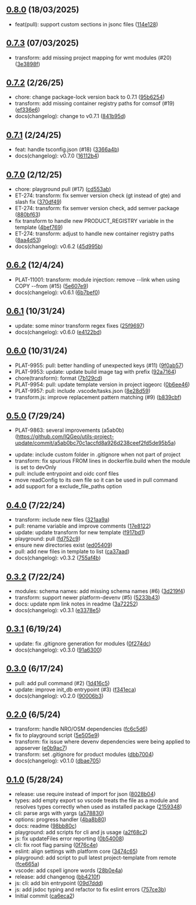 ## [0.8.0](https://github.com/IQGeo/utils-project-update/compare/v0.7.3...v0.8.0) (18/03/2025)

- feat(pull): support custom sections in jsonc files ([114e128](https://github.com/IQGeo/utils-project-update/commit/114e1283bc8237ccb4296bfc60cb21c0011976a5))

## [0.7.3](https://github.com/IQGeo/utils-project-update/compare/v0.7.2...v0.7.3) (07/03/2025)

- transform: add missing project mapping for wmt modules (#20) ([3e3898f](https://github.com/IQGeo/utils-project-update/commit/3e3898f5e2b809f791974ca439ed921920e1f4ae))

## [0.7.2](https://github.com/IQGeo/utils-project-update/compare/v0.7.1...v0.7.2) (2/26/25)

- chore: change package-lock version back to 0.7.1 ([95b6254](https://github.com/IQGeo/utils-project-update/commit/95b625492062ccb680e29a47ec7b8ff435072c40))
- transform: add missing container registry paths for comsof (#19) ([ef336e6](https://github.com/IQGeo/utils-project-update/commit/ef336e64286d2b8862e6d0962f7426fc76a4a8dd))
- docs(changelog): change to v0.7.1 ([841b95d](https://github.com/IQGeo/utils-project-update/commit/841b95d5d8bb519958fbd2430dfec6f938806d8b))

## [0.7.1](https://github.com/IQGeo/utils-project-update/compare/v0.7.0...v0.8.0) (2/24/25)

- feat: handle tsconfig.json (#18) ([3366a4b](https://github.com/IQGeo/utils-project-update/commit/3366a4b2c49f11ba2f9c23af816066b67fd5da5f))
- docs(changelog): v0.7.0 ([16112b4](https://github.com/IQGeo/utils-project-update/commit/16112b40d18c719d89b0569a05884962bb52c32c))

## [0.7.0](https://github.com/IQGeo/utils-project-update/compare/v0.6.2...v0.7.0) (2/12/25)

- chore: playground pull (#17) ([cd553ab](https://github.com/IQGeo/utils-project-update/commit/cd553ab2cf08f889c4045b062673af66c69985fc))
- ET-274: transform: fix semver version check (gt instead of gte) and slash fix ([370df49](https://github.com/IQGeo/utils-project-update/commit/370df49f8d41c7654628d4bb1f7920ee16abbfb2))
- ET-274: transform: fix semver version check, add semver package ([880bf63](https://github.com/IQGeo/utils-project-update/commit/880bf63a435f6b4c16faec76a6aba2294fc8fadb))
- fix transform to handle new PRODUCT_REGISTRY variable in the template ([4bef769](https://github.com/IQGeo/utils-project-update/commit/4bef7698919a5a9d94a77e4a35e2184f6bb78a98))
- ET-274: transform: adjust to handle new container registry paths ([8aa4d53](https://github.com/IQGeo/utils-project-update/commit/8aa4d53922501bc877756889cf167a69fc9ad0bf))
- docs(changelog): v0.6.2 ([45d995b](https://github.com/IQGeo/utils-project-update/commit/45d995b740312f6ffe7912180091d9f811b099e4))

## [0.6.2](https://github.com/IQGeo/utils-project-update/compare/v0.6.1...v0.6.2) (12/4/24)

- PLAT-11001: transform: module injection: remove --link when using COPY --from (#15) ([5e607e9](https://github.com/IQGeo/utils-project-update/commit/5e607e9fa6f1e04fc2b3de8233015c760bdfda7b))
- docs(changelog): v0.6.1 ([6b7bef0](https://github.com/IQGeo/utils-project-update/commit/6b7bef043538936c4ac15fc6390e2802a53d65b1))

## [0.6.1](https://github.com/IQGeo/utils-project-update/compare/v0.6.0...v0.6.1) (10/31/24)

- update: some minor transform regex fixes ([25f9697](https://github.com/IQGeo/utils-project-update/commit/25f96973f09dc1db8f5325fa36b323d39b387ef0))
- docs(changelog): v0.6.0 ([e4122bd](https://github.com/IQGeo/utils-project-update/commit/e4122bd4c11101bad23bae6f774ce81135647326))

## [0.6.0](https://github.com/IQGeo/utils-project-update/compare/v0.5.0...v0.6.0) (10/31/24)

- PLAT-9955: pull: better handling of unexpected keys (#11) ([9f0ab57](https://github.com/IQGeo/utils-project-update/commit/9f0ab5777783d029a78fdc4b83bc4e9c227e4ef3))
- PLAT-9953: update: update build image tag with prefix ([92a7164](https://github.com/IQGeo/utils-project-update/commit/92a71648ec2d3784a43dbe48ab7e7e119230f215))
- chore(transform): format ([7b129cd](https://github.com/IQGeo/utils-project-update/commit/7b129cdafe812cf6e9f338ad643678d290b6708a))
- PLAT-9954: pull: update template version in project iqgeorc ([0b6ee46](https://github.com/IQGeo/utils-project-update/commit/0b6ee462a266a5319f10619519c9c78d68822e06))
- PLAT-9957: pull: include .vscode/tasks.json ([8e28d59](https://github.com/IQGeo/utils-project-update/commit/8e28d595e5a27226158376653c3c17e68972c72e))
- transform.js: improve replacement pattern matching (#9) ([b839cbf](https://github.com/IQGeo/utils-project-update/commit/b839cbf869109ec57a42bb526a8dfa8538a5f394))

## [0.5.0](https://github.com/IQGeo/utils-project-update/compare/v0.4.0...v0.5.0) (7/29/24)

-   PLAT-9863: several improvements (a5ab0b)(https://github.com/IQGeo/utils-project-update/commit/a5ab0bc70c1accfd8a926d238ceef2fd5de95b5a)

*   update: include custom folder in .gitignore when not part of project
*   transform: fix spurious FROM lines in dockerfile.build
    when the module is set to devOnly
*   pull: include entrypoint and oidc conf files
*   move readConfig to its own file
    so it can be used in pull command
*   add support for a exclude_file_paths option

## [0.4.0](https://github.com/IQGeo/utils-project-update/compare/v0.3.2...v0.4.0) (7/22/24)

-   transform: include new files ([321aa9a](https://github.com/IQGeo/utils-project-update/commit/321aa9a6eb7a8279ab447335be86dbd5ffab2720))
-   pull: rename variable and improve comments ([17e8122](https://github.com/IQGeo/utils-project-update/commit/17e81224ca719cde8ff4051d0318bb828094f23a))
-   update: update transform for new template ([f917bd1](https://github.com/IQGeo/utils-project-update/commit/f917bd1b1ad747d63deb815cd929dd3861ea216d))
-   playground: pull ([fd752c9](https://github.com/IQGeo/utils-project-update/commit/fd752c9315ae3f26ef7bd6863c005583b6347c15))
-   ensure new directories exist ([ed05409](https://github.com/IQGeo/utils-project-update/commit/ed054092d1aebd74d123e8b6f892b374122a57eb))
-   pull: add new files in template to list ([ca37aad](https://github.com/IQGeo/utils-project-update/commit/ca37aadaecff9a263a278322312c2c07523d33ce))
-   docs(changelog): v0.3.2 ([755af4b](https://github.com/IQGeo/utils-project-update/commit/755af4bb89f9e789cd7ce6016c9c3bf3c53be39f))

## [0.3.2](https://github.com/IQGeo/utils-project-update/compare/v0.3.1...v0.3.2) (7/22/24)

-   modules: schema names: add missing schema names (#6) ([3d219f4](https://github.com/IQGeo/utils-project-update/commit/3d219f43108c63a9395bd4c78ca342e537a5e776))
-   transform: support newer platform-devenv (#5) ([5233b43](https://github.com/IQGeo/utils-project-update/commit/5233b43de3b76c8dc9ac0e03869cd64ec5e7c57f))
-   docs: update npm link notes in readme ([3a72252](https://github.com/IQGeo/utils-project-update/commit/3a7225286f44a7b0280bfefbf0f6138b267e7328))
-   docs(changelog): v0.3.1 ([e3378e5](https://github.com/IQGeo/utils-project-update/commit/e3378e5edff703596cdb616a40f1f32d6ed8a9c3))

## [0.3.1](https://github.com/IQGeo/utils-project-update/compare/v0.3.0...v0.3.1) (6/19/24)

-   update: fix .gitignore generation for modules ([0f274dc](https://github.com/IQGeo/utils-project-update/commit/0f274dccc41040c01c8e17c27c015fb22686aee2))
-   docs(changelog): v0.3.0 ([91a6300](https://github.com/IQGeo/utils-project-update/commit/91a63005de6acdc05acda07c66415324b0db53ee))

## [0.3.0](https://github.com/IQGeo/utils-project-update/compare/v0.2.0...v0.3.0) (6/17/24)

-   pull: add pull command (#2) ([1d416c5](https://github.com/IQGeo/utils-project-update/commit/1d416c55adbb07d09bc505cb220f34e3104d2bb8))
-   update: improve init_db entrypoint (#3) ([f341eca](https://github.com/IQGeo/utils-project-update/commit/f341ecabad4074d6d10c611c1f0ce4a1ffd2456e))
-   docs(changelog): v0.2.0 ([90006b3](https://github.com/IQGeo/utils-project-update/commit/90006b3262351cdbcf8917c3639e5a0d80d8113f))

## [0.2.0](https://github.com/IQGeo/utils-project-update/compare/v0.1.0...v0.2.0) (6/5/24)

-   transform: handle NRO/OSM dependencies ([fc6c5d6](https://github.com/IQGeo/utils-project-update/commit/fc6c5d61a96647fcfc4bd4cf05992cd27ac47962))
-   fix to playground script ([5e505e9](https://github.com/IQGeo/utils-project-update/commit/5e505e91d6b470decc212cafa96500d31ba37bcd))
-   transform: fix issue where devenv dependencies were being applied to appserver ([e0b9ac7](https://github.com/IQGeo/utils-project-update/commit/e0b9ac720f2549a7d0bde3645deefa9a3dac8fdc))
-   transform: set .gitignore for product modules ([dbb7004](https://github.com/IQGeo/utils-project-update/commit/dbb70048f2d41d1dec7298d7bb3d7b87ea840681))
-   docs(changelog): v0.1.0 ([dbae705](https://github.com/IQGeo/utils-project-update/commit/dbae7050a83bb21e61ab5bdb1d4186c77728f425))

## [0.1.0](https://github.com/IQGeo/utils-project-update/tags) (5/28/24)

-   release: use require instead of import for json ([8028b04](https://github.com/IQGeo/utils-project-update/commit/8028b04af9dc8c91d9dffde00b0a58c938715de5))
-   types: add empty export so vscode treats the file as a module and resolves types correctly when used as installed package ([2159348](https://github.com/IQGeo/utils-project-update/commit/21593487cb744bd790c55010fd50fccbad7690f0))
-   cli: parse args with yargs ([a578830](https://github.com/IQGeo/utils-project-update/commit/a5788303d5d365d095c5c58aa1bfb46c7a42b651))
-   options: progress handler ([4ba8b80](https://github.com/IQGeo/utils-project-update/commit/4ba8b806f613a2f6e580b955da07a19e149bb581))
-   docs: readme ([98bb80c](https://github.com/IQGeo/utils-project-update/commit/98bb80ce2d451fc967b1c4047a8444f0542c31ae))
-   playground: add scripts for cli and js usage ([a2f68c2](https://github.com/IQGeo/utils-project-update/commit/a2f68c29bd95b3586a04c116574b34eba1b8173c))
-   js: fix updateFiles error reporting ([0b54008](https://github.com/IQGeo/utils-project-update/commit/0b540080c0f4aeee33359fbd8bc9eea009318aec))
-   cli: fix root flag parsing ([0f76c4e](https://github.com/IQGeo/utils-project-update/commit/0f76c4e87ce056390b34035a6ec228eb02d3bb70))
-   eslint: align settings with platform core ([3474c65](https://github.com/IQGeo/utils-project-update/commit/3474c65429ceb119d328df561412e1b1022db468))
-   playground: add script to pull latest project-template from remote ([fce665a](https://github.com/IQGeo/utils-project-update/commit/fce665a8329ccc3e9d88886c12b0cfc7946bb611))
-   vscode: add cspell ignore words ([28b0e4a](https://github.com/IQGeo/utils-project-update/commit/28b0e4a2e50ea4a35ad387351c7b4959cd7aedeb))
-   release: add changenog ([bb4210f](https://github.com/IQGeo/utils-project-update/commit/bb4210ffec2f2a5f9a2db85e96549d3390b42a15))
-   js: cli: add bin entrypoint ([09d7ddd](https://github.com/IQGeo/utils-project-update/commit/09d7ddd64cde6f610659473e113d494092d9e2f2))
-   js: add jsdoc typing and refactor to fix eslint errors ([757ce3b](https://github.com/IQGeo/utils-project-update/commit/757ce3b269974a463c8c9d8e78f72374c30d7fcc))
-   Initial commit ([ca6eca2](https://github.com/IQGeo/utils-project-update/commit/ca6eca2b4780e6d17125340be6778efc9e62be97))